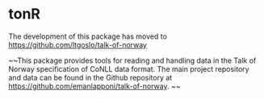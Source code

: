 # tonR
The development of this package has moved to https://github.com/ltgoslo/talk-of-norway

~~This package provides tools for reading and handling data in the Talk of Norway specification of CoNLL data format. The main project repository and data can be found in the Github repository at https://github.com/emanlapponi/talk-of-norway. ~~

